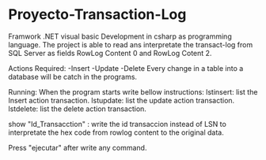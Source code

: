 # Proyecto-Transaction-Log 
Framwork .NET visual basic
Development in csharp as programming language. The project is able to read ans interpretate the transact-log from SQL Server as fields RowLog Content 0 and RowLog Cotent 2.

Actions Required:
-Insert 
-Update 
-Delete 
Every change in a table into a database will be catch in the programs.

Running:
When the program starts write bellow instructions:
lstinsert: list the Insert action transaction.
lstupdate: list the update action transaction.
lstdelete: list the delete action transaction.

show "Id_Transacction" : write the id transaccion instead of LSN to interpretate the hex code from rowlog content to the original data.

Press "ejecutar" after write any command.
